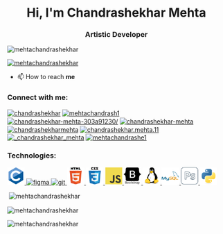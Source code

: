 <h1 align="center">Hi, I'm Chandrashekhar Mehta</h1>
<h3 align="center">Artistic Developer</h3>

<p align="left"> <img src="https://komarev.com/ghpvc/?username=mehtachandrashekhar&label=Profile%20views&color=0e75b6&style=flat" alt="mehtachandrashekhar" /> </p>

 <p align="left"> <a href="https://github.com/ryo-ma/github-profile-trophy"><img src="https://github-profile-trophy.vercel.app/?username=mehtachandrashekhar" alt="mehtachandrashekhar" /></a> </p>

- 📫 How to reach **me**

<!-- ### Blogs posts -->
<!-- BLOG-POST-LIST:START -->
<!-- BLOG-POST-LIST:END -->

<h3 align="left">Connect with me:</h3>
<p align="left">
<!--   dev  -->
<a href="https://dev.to/chandrashekhar" target="blank"><img align="center" src="https://raw.githubusercontent.com/rahuldkjain/github-profile-readme-generator/master/src/images/icons/Social/devto.svg" alt="chandrashekhar" height="30" width="40" /></a>
<!--   twitter -->
<a href="https://twitter.com/11_chandraaa" target="blank"><img align="center" src="https://raw.githubusercontent.com/rahuldkjain/github-profile-readme-generator/master/src/images/icons/Social/twitter.svg" alt="mehtachandrash1" height="30" width="40" /></a>
<!--   linked in -->
<a href="https://linkedin.com/in/chandrashekhar-mehta-303a91230/" target="blank"><img align="center" src="https://raw.githubusercontent.com/rahuldkjain/github-profile-readme-generator/master/src/images/icons/Social/linked-in-alt.svg" alt="chandrashekhar-mehta-303a91230/" height="30" width="40" /></a>
<!--   stack overflow -->
<a href="https://stackoverflow.com/users/20769624/chandrashekhar-mehta" target="blank"><img align="center" src="https://raw.githubusercontent.com/rahuldkjain/github-profile-readme-generator/master/src/images/icons/Social/stack-overflow.svg" alt="chandrashekhar-mehta" height="30" width="40" /></a>
<!--   kaggle -->
<a href="https://kaggle.com/chandrashekharmehta" target="blank"><img align="center" src="https://raw.githubusercontent.com/rahuldkjain/github-profile-readme-generator/master/src/images/icons/Social/kaggle.svg" alt="chandrashekharmehta" height="30" width="40" /></a>
<!--   facebook -->
<a href="https://fb.com/chandrashekhar.mehta.11" target="blank"><img align="center" src="https://raw.githubusercontent.com/rahuldkjain/github-profile-readme-generator/master/src/images/icons/Social/facebook.svg" alt="chandrashekhar.mehta.11" height="30" width="40" /></a>
<!--   instagram -->
<a href="https://instagram.com/_chandrashekhar_mehta" target="blank"><img align="center" src="https://raw.githubusercontent.com/rahuldkjain/github-profile-readme-generator/master/src/images/icons/Social/instagram.svg" alt="_chandrashekhar_mehta" height="30" width="40" /></a>
<!--   hacker rank -->
<a href="https://www.hackerrank.com/mehtachandrashe1" target="blank"><img align="center" src="https://raw.githubusercontent.com/rahuldkjain/github-profile-readme-generator/master/src/images/icons/Social/hackerrank.svg" alt="mehtachandrashe1" height="30" width="40" /></a>
<!--   codeforces -->
<!-- <a href="https://codeforces.com/profile/chandrashekhar_11" target="blank"><img align="center" src="https://raw.githubusercontent.com/rahuldkjain/github-profile-readme-generator/master/src/images/icons/Social/codeforces.svg" alt="chandrashekhar_11" height="30" width="40" /></a>
</p> -->

<h3 align="left">Technologies:</h3>
<p align="left">
<!--   C  -->
<a href="https://www.cprogramming.com/" target="_blank" rel="noreferrer"> <img src="https://raw.githubusercontent.com/devicons/devicon/master/icons/c/c-original.svg" alt="c" width="40" height="40"/> </a>
<!--   figma -->
  <a href="https://www.figma.com/" target="_blank" rel="noreferrer"> <img src="https://www.vectorlogo.zone/logos/figma/figma-icon.svg" alt="figma" width="40" height="40"/> </a>
 <!--   firebase -->
<!--   <a href="https://firebase.google.com/" target="_blank" rel="noreferrer"> <img src="https://www.vectorlogo.zone/logos/firebase/firebase-icon.svg" alt="firebase" width="40" height="40"/> </a> -->
<!--   git -->
  <a href="https://git-scm.com/" target="_blank" rel="noreferrer"> <img src="https://www.vectorlogo.zone/logos/git-scm/git-scm-icon.svg" alt="git" width="40" height="40"/> </a>
<!--   html -->
  <a href="https://www.w3.org/html/" target="_blank" rel="noreferrer"> <img src="https://raw.githubusercontent.com/devicons/devicon/master/icons/html5/html5-original-wordmark.svg" alt="html5" width="40" height="40"/>
    <!--   CSS -->
<a href="https://www.w3schools.com/css/" target="_blank" rel="noreferrer"> <img src="https://raw.githubusercontent.com/devicons/devicon/master/icons/css3/css3-original-wordmark.svg" alt="css3" width="40" height="40"/> </a>
<!--     javascript -->
  </a> <a href="https://developer.mozilla.org/en-US/docs/Web/JavaScript" target="_blank" rel="noreferrer"> <img src="https://raw.githubusercontent.com/devicons/devicon/master/icons/javascript/javascript-original.svg" alt="javascript" width="40" height="40"/> </a>
  <!--   bootstrap -->
  <a href="https://getbootstrap.com" target="_blank" rel="noreferrer"> <img src="https://raw.githubusercontent.com/devicons/devicon/master/icons/bootstrap/bootstrap-plain-wordmark.svg" alt="bootstrap" width="40" height="40"/> </a>
<!--   linux -->
  <a href="https://www.linux.org/" target="_blank" rel="noreferrer"> <img src="https://raw.githubusercontent.com/devicons/devicon/master/icons/linux/linux-original.svg" alt="linux" width="40" height="40"/> </a>
   <!--   node.js -->
<!--   <a href="https://nodejs.org" target="_blank" rel="noreferrer"> <img src="https://raw.githubusercontent.com/devicons/devicon/master/icons/nodejs/nodejs-original-wordmark.svg" alt="nodejs" width="40" height="40"/> </a> -->
<!--   mysql -->
  <a href="https://www.mysql.com/" target="_blank" rel="noreferrer"> <img src="https://raw.githubusercontent.com/devicons/devicon/master/icons/mysql/mysql-original-wordmark.svg" alt="mysql" width="40" height="40"/> </a> 
<!--   oracle -->
<!--   <a href="https://www.oracle.com/" target="_blank" rel="noreferrer"> <img src="https://raw.githubusercontent.com/devicons/devicon/master/icons/oracle/oracle-original.svg" alt="oracle" width="40" height="40"/> </a> -->
<!--   photoshop -->
  <a href="https://www.photoshop.com/en" target="_blank" rel="noreferrer"> <img src="https://raw.githubusercontent.com/devicons/devicon/master/icons/photoshop/photoshop-line.svg" alt="photoshop" width="40" height="40"/> </a> 
<!--   python -->
  <a href="https://www.python.org" target="_blank" rel="noreferrer"> <img src="https://raw.githubusercontent.com/devicons/devicon/master/icons/python/python-original.svg" alt="python" width="40" height="40"/> </a> 
</p>
<!-- stats -->
<p>&nbsp;<img align="center" src=https://github-readme-stats-git-masterrstaa-rickstaa.vercel.app/api?username=mehtachandrashekhar&&show_icons=true&theme=dark&border_color=000000 alt="mehtachandrashekhar" /> </p>
<!-- <p>&nbsp;<img align="center" src="https://github-readme-stats.vercel.app/api?username=mehtachandrashekhar&show_icons=true&locale=en" alt="mehtachandrashekhar" /> -->
<!-- streak -->
<p><img align="center" src="https://github-readme-streak-stats.herokuapp.com/?user=mehtachandrashekhar&theme=dark&border_color=000000" alt="mehtachandrashekhar" /></p>
<!-- stats language-->
<p><img align="left" src="https://github-readme-stats-git-masterrstaa-rickstaa.vercel.app/api/top-langs/?username=mehtachandrashekhar&show_icons=true&locale=en&layout=compact&theme=dark&border_color=000000" alt="mehtachandrashekhar" /></p>

